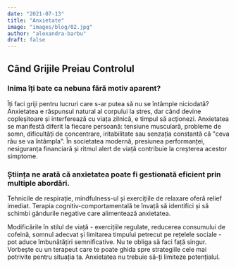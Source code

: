 ```yaml
---
date: "2021-07-13"
title: "Anxietate"
image: "images/blog/02.jpg"
author: "alexandra-barbu"
draft: false
---
```


## Când Grijile Preiau Controlul

### Inima îți bate ca nebuna fără motiv aparent? 
Îți faci griji pentru lucruri care s-ar putea să nu se întâmple niciodată? Anxietatea e răspunsul natural al corpului la stres, dar când devine copleșitoare și interferează cu viața zilnică, e timpul să acționezi.
Anxietatea se manifestă diferit la fiecare persoană: tensiune musculară, probleme de somn, dificultăți de concentrare, iritabilitate sau senzația constantă că "ceva rău se va întâmpla". În societatea modernă, presiunea performanței, nesiguranța financiară și ritmul alert de viață contribuie la creșterea acestor simptome.

### Știința ne arată că anxietatea poate fi gestionată eficient prin multiple abordări. 
Tehnicile de respirație, mindfulness-ul și exercițiile de relaxare oferă relief imediat. Terapia cognitiv-comportamentală te învață să identifici și să schimbi gândurile negative care alimentează anxietatea.

Modificările în stilul de viață - exercițiile regulate, reducerea consumului de cofeină, somnul adecvat și limitarea timpului petrecut pe rețelele sociale - pot aduce îmbunătățiri semnificative.
Nu te obliga să faci față singur. Vorbește cu un terapeut care te poate ghida spre strategiile cele mai potrivite pentru situația ta. Anxietatea nu trebuie să-ți limiteze potențialul.